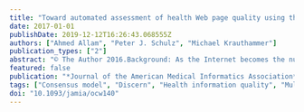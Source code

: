 ```yaml
---
title: "Toward automated assessment of health Web page quality using the DISCERN instrument"
date: 2017-01-01
publishDate: 2019-12-12T16:26:43.068555Z
authors: ["Ahmed Allam", "Peter J. Schulz", "Michael Krauthammer"]
publication_types: ["2"]
abstract: "© The Author 2016.Background: As the Internet becomes the number one destination for obtaining health-related information, there is an increasing need to identify health Web pages that convey an accurate and current view of medical knowledge. In response, the research community has created multicriteria instruments for reliably assessing online medical information quality. One such instrument is DISCERN, which measures health Web page quality by assessing an array of features. In order to scale up use of the instrument, there is interest in automating the quality evaluation process by building machine learning (ML)-based DISCERN Web page classiﬁers. Objective: The paper addresses 2 key issues that are essential before constructing automated DISCERN classiﬁers: (1) generation of a robust DISCERN training corpus useful for training classiﬁcation algorithms, and (2) assessment of the usefulness of the current DISCERN scoring schema as a metric for evaluating the performance of these algorithms. Methods: Using DISCERN, 272 Web pages discussing treatment options in breast cancer, arthritis, and depression were evaluated and rated by trained coders. First, different consensus models were compared to obtain a robust aggregated rating among the coders, suitable for a DISCERN ML training corpus. Second, a new DIS-CERN scoring criterion was proposed (features-based score) as an ML performance metric that is more reﬂective of the score distribution across different DISCERN quality criteria. Results: First, we found that a probabilistic consensus model applied to the DISCERN instrument was robust against noise (random ratings) and superior to other approaches for building a training corpus. Second, we found that the established DISCERN scoring schema (overall score) is ill-suited to measure ML performance for automated classiﬁers. Conclusion: Use of a probabilistic consensus model is advantageous for building a training corpus for the DISCERN instrument, and use of a features-based score is an appropriate ML metric for automated DISCERN classiﬁers."
featured: false
publication: "*Journal of the American Medical Informatics Association*"
tags: ["Consensus model", "Discern", "Health information quality", "Multicriteria instrument"]
doi: "10.1093/jamia/ocw140"
---
```



